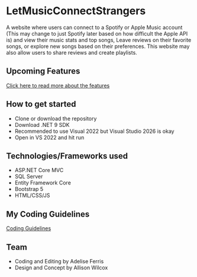 # LetMusicConnectStrangers
A website where users can connect to a Spotify or Apple Music account (This may change to just Spotify later based on how difficult the Apple API is) and view their music stats and top songs, Leave reviews on their favorite songs, or explore new songs based on their preferences. This website may also allow users to share reviews and create playlists. 

## Upcoming Features 

[Click here to read more about the features](Markdown/UpcomingFeatures.md)

## How to get started
- Clone or download the repository
- Download .NET 9 SDK
- Recommended to use Visual 2022 but Visual Studio 2026 is okay
- Open in VS 2022 and hit run

## Technologies/Frameworks used
- ASP.NET Core MVC
- SQL Server 
- Entity Framework Core
- Bootstrap 5
- HTML/CSS/JS

## My Coding Guidelines

[Coding Guidelines](Markdown/CodingGuidelines.md)

## Team
- Coding and Editing by Adelise Ferris
- Design and Concept by Allison Wilcox
